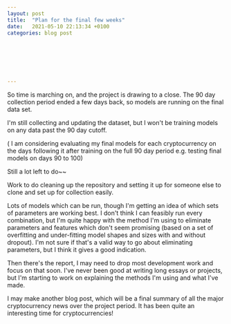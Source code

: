 ```yaml
---
layout: post
title:  "Plan for the final few weeks"
date:   2021-05-10 22:13:34 +0100
categories: blog post







---
```


So time is marching on, and the project is drawing to a close. The 90 day collection period ended a few days back, so models are running on the final data set.

I'm still collecting and updating the dataset, but I won't be training models on any data past the 90 day cutoff.

( I am considering evaluating my final models for each cryptocurrency on the days following it after training on the full 90 day period e.g. testing final models on days 90 to 100)

Still a lot left to do~~

Work to do cleaning up the repository and setting it up for someone else to clone and set up for collection easily.

Lots of models which can be run, though I'm getting an idea of which sets of parameters are working best. I don't think I can feasibly run every combination, but I'm quite happy with the method I'm using to eliminate parameters and features which don't seem promising (based on a set of overfitting and under-fitting model shapes and sizes with and without dropout). I'm not sure if that's a valid way to go about eliminating parameters, but I think it gives a good indication.

Then there's the report, I may need to drop most development work and focus on that soon. I've never been good at writing long essays or projects, but I'm starting to work on explaining the methods I'm using and what I've made.

I may make another blog post, which will be a final summary of all the major cryptocurrency news over the project period. It has been quite an interesting time for cryptocurrencies!